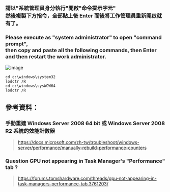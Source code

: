 ### 請以"系統管理員身分執行"開啟"命令提示字元" <br> 然後複製下方指令，全部貼上後 Enter 而後將工作管理員重新開啟就有了。
### Please execute as "system administrator" to open "command prompt", <br> then copy and paste all the following commands, then Enter and then restart the work administrator.
![image](https://user-images.githubusercontent.com/55220866/166925674-afdb1bcb-9cba-48a6-a295-7010896181b1.png)
```
cd c:\windows\system32
lodctr /R
cd c:\windows\sysWOW64
lodctr /R
```
## 參考資料：
### 手動重建 Windows Server 2008 64 bit 或 Windows Server 2008 R2 系統的效能計數器
> https://docs.microsoft.com/zh-tw/troubleshoot/windows-server/performance/manually-rebuild-performance-counters

### Question GPU not appearing in Task Manager's "Performance" tab ?
> https://forums.tomshardware.com/threads/gpu-not-appearing-in-task-managers-performance-tab.3761203/
